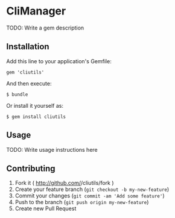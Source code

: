# CliManager

TODO: Write a gem description

## Installation

Add this line to your application's Gemfile:

    gem 'cliutils'

And then execute:

    $ bundle

Or install it yourself as:

    $ gem install cliutils

## Usage

TODO: Write usage instructions here

## Contributing

1. Fork it ( http://github.com/<my-github-username>/cliutils/fork )
2. Create your feature branch (`git checkout -b my-new-feature`)
3. Commit your changes (`git commit -am 'Add some feature'`)
4. Push to the branch (`git push origin my-new-feature`)
5. Create new Pull Request
